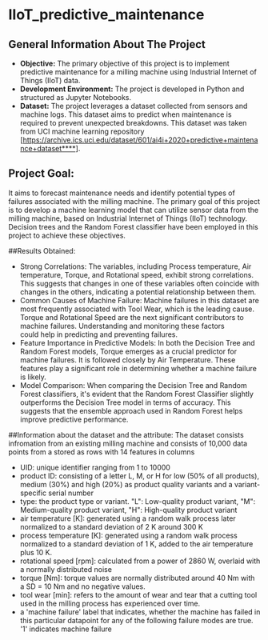 # IIoT_predictive_maintenance

## General Information About The Project
- **Objective:** The primary objective of this project is to implement predictive maintenance for a milling machine using Industrial Internet of Things (IIoT) data.
- **Development Environment:** The project is developed in Python and structured as Jupyter Notebooks.
- **Dataset:** The project leverages a dataset collected from sensors and machine logs. This dataset aims to predict when maintenance is required to prevent unexpected breakdowns.
               This dataset was taken from UCI machine learning repository [https://archive.ics.uci.edu/dataset/601/ai4i+2020+predictive+maintenance+dataset****].

## Project Goal:
It aims to forecast maintenance needs and identify potential types of failures associated with the milling machine.
The primary goal of this project is to develop a machine learning model that can utilize sensor data from the milling machine, based on Industrial Internet of Things (IIoT) technology.                      
Decision trees and the Random Forest classifier have been employed in this project to achieve these objectives.

##Results Obtained:
- Strong Correlations:
  The variables, including Process temperature, Air temperature, Torque, and Rotational speed, exhibit strong correlations.   This suggests that changes in one of these variables often coincide with changes in the others, indicating a potential      relationship between them.
- Common Causes of Machine Failure:
  Machine failures in this dataset are most frequently associated with Tool Wear, which is the leading cause. Torque and      Rotational Speed are the next significant contributors to machine failures. Understanding and monitoring these factors   
  could help in predicting and preventing failures.
- Feature Importance in Predictive Models:
  In both the Decision Tree and Random Forest models, Torque emerges as a crucial predictor for machine failures. It is 
  followed closely by Air Temperature. These features play a significant role in determining whether a machine failure is 
  likely.
- Model Comparison:
  When comparing the Decision Tree and Random Forest classifiers, it's evident that the Random Forest Classifier slightly 
  outperforms the Decision Tree model in terms of accuracy. This suggests that the ensemble approach used in Random Forest 
  helps improve predictive performance.
  
##Information about the dataset and the attribute:
The dataset consists infromation from an existing milling machine and consists of 10,000 data points from a stored as rows with 14 features in columns
- UID: unique identifier ranging from 1 to 10000
- product ID: consisting of a letter L, M, or H for low (50% of all products), medium (30%) and high (20%) as product quality variants and a variant-specific serial number
- type: the product type or variant. "L": Low-quality product variant, "M": Medium-quality product variant, "H": High-quality product variant
- air temperature [K]: generated using a random walk process later normalized to a standard deviation of 2 K around 300 K
- process temperature [K]: generated using a random walk process normalized to a standard deviation of 1 K, added to the air temperature plus 10 K.
- rotational speed [rpm]: calculated from a power of 2860 W, overlaid with a normally distributed noise
- torque [Nm]: torque values are normally distributed around 40 Nm with a SD = 10 Nm and no negative values.
- tool wear [min]: refers to the amount of wear and tear that a cutting tool used in the milling process has experienced over time.
- a 'machine failure' label that indicates, whether the machine has failed in this particular datapoint for any of the following failure modes are true.
    '1' indicates machine failure

